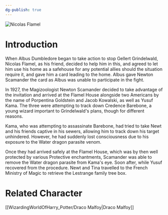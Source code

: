 ```yaml
---
dg-publish: true
---
```

![Nicolas Flamel](http://rxbg5ysja.bkt.gdipper.com/Nicolas_Flamel.png)
# Introduction
When Albus Dumbledore began to take action to stop Gellert Grindelwald, Nicolas Flamel, as his friend, decided to help him in this, and agreed to let him use his home as a safehouse for any potential allies should the situation require it, and gave him a card leading to the home. Albus gave Newton Scamander the card as Albus was unable to participate in the fight.

In 1927, the Magizoologist Newton Scamander decided to take advantage of the invitation and arrived at the Flamel House alongside two Americans by the name of Porpentina Goldstein and Jacob Kowalski, as well as Yusuf Kama. The three were attempting to track down Credence Barebone, a young wizard important to Grindelwald's plans, though for different reasons. 

Kama, who was attempting to assassinate Barebone, had tried to take Newt and his friends captive in his sewers, allowing him to track down his target unhindered. However, he had suddenly lost consciousness due to his exposure to the Water dragon parasite venom. 

Once they had arrived safely at the Flamel House, which was by then well protected by various Protective enchantments, Scamander was able to remove the Water dragon parasite from Kama's eye. Soon after, while Yusuf recovered from the procedure. Newt and Tina travelled to the French Ministry of Magic to retrieve the Lestrange family tree box.

# Related Character
[[WizardingWorldOfHarry_Potter/Draco Malfoy\|Draco Malfoy]]
